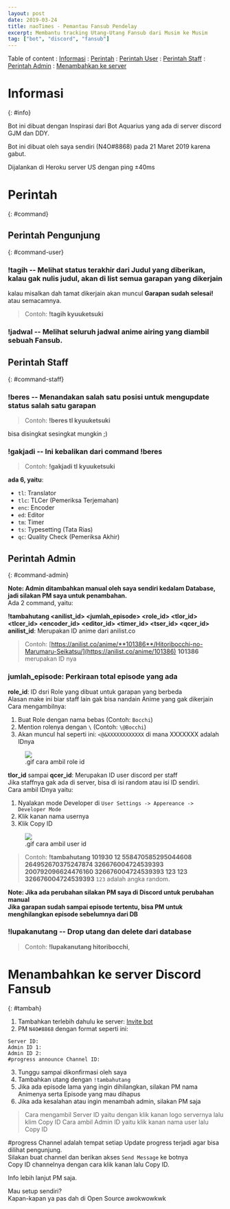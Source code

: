 ```yaml
---
layout: post
date: 2019-03-24
title: naoTimes - Pemantau Fansub Pendelay
excerpt: Membantu tracking Utang-Utang Fansub dari Musim ke Musim
tag: ["bot", "discord", "fansub"]
---
```


Table of content
: [Informasi](#info)
: [Perintah](#command)
	: [Perintah User](#command-user)
	: [Perintah Staff](#command-staff)
	: [Perintah Admin](#command-admin)
: [Menambahkan ke server](#tambah)

# Informasi
{: #info}

Bot ini dibuat dengan Inspirasi dari Bot Aquarius yang ada di server discord GJM dan DDY.

Bot ini dibuat oleh saya sendiri (N4O#8868) pada 21 Maret 2019 karena gabut.

Dijalankan di Heroku server US dengan ping ±40ms

# Perintah
{: #command}

## Perintah Pengunjung
{: #command-user}

### **!tagih <judul>** -- Melihat status terakhir dari Judul yang diberikan, kalau gak nulis judul, akan di list semua garapan yang dikerjain
kalau misalkan dah tamat dikerjain akan muncul **Garapan sudah selesai!** atau semacamnya.

>Contoh: **!tagih kyuuketsuki**

### **!jadwal** -- Melihat seluruh jadwal anime airing yang diambil sebuah Fansub.

## Perintah Staff
{: #command-staff}

### **!beres <posisi> <judul>** -- Menandakan salah satu posisi untuk mengupdate status salah satu garapan

>Contoh: **!beres tl kyuuketsuki**

<judul> bisa disingkat sesingkat mungkin ;)

### **!gakjadi <posisi> <judul>** -- Ini kebalikan dari command **!beres**

>Contoh: **!gakjadi tl kyuuketsuki**

**<posisi> ada 6, yaitu**:
- ``tl``: Translator
- ``tlc``: TLCer (Pemeriksa Terjemahan)
- ``enc``: Encoder
- ``ed``: Editor
- ``tm``: Timer
- ``ts``: Typesetting (Tata Rias)
- ``qc``: Quality Check (Pemeriksa Akhir)

## Perintah Admin
{: #command-admin}

**Note: Admin ditambahkan manual oleh saya sendiri kedalam Database, jadi silakan PM saya untuk penambahan.**<br>
Ada 2 command, yaitu:

**!tambahutang <anilist_id> <jumlah_episode> <role_id> <tlor_id> <tlcer_id> <encoder_id> <editor_id> <timer_id> <tser_id> <qcer_id>**<br>
**anilist_id**: Merupakan ID anime dari anilist.co<br>
>Contoh: [https://anilist.co/anime/**101386**/Hitoribocchi-no-Marumaru-Seikatsu/](https://anilist.co/anime/101386)
>**101386** merupakan ID nya

### **jumlah_episode**: Perkiraan total episode yang ada

**role_id**: ID dsri Role yang dibuat untuk garapan yang berbeda<br>
Alasan make ini biar staff lain gak bisa nandain Anime yang gak dikerjain<br>
Cara mengambilnya:<br>
1. Buat Role dengan nama bebas (Contoh: ``Bocchi``)
2. Mention rolenya dengan ``\`` (Contoh: ``\@Bocchi``)
3. Akan muncul hal seperti ini: ``<@&XXXXXXXXXXXX`` di mana XXXXXXX adalah IDnya

<figure>
	<img src="https://puu.sh/D3yVw/fd088611f3.gif">
	<figcaption>.gif cara ambil role id</figcaption>
</figure>

**tlor_id** sampai **qcer_id**: Merupakan ID user discord per staff<br>
Jika staffnya gak ada di server, bisa di isi random atau isi ID sendiri.<br>
Cara ambil IDnya yaitu:
1. Nyalakan mode Developer di ``User Settings -> Appereance -> Developer Mode``
2. Klik kanan nama usernya
3. Klik Copy ID

<figure>
	<img src="https://puu.sh/D3yTA/e11282996e.gif">
	<figcaption>.gif cara ambil user id</figcaption>
</figure>

>Contoh: **!tambahutang 101930 12 558470585295044608 264952670375247874 326676004724539393 200792096624476160 326676004724539393 123 123 326676004724539393**
>``123`` adalah angka random.

**Note: Jika ada perubahan silakan PM saya di Discord untuk perubahan manual**<br>
**Jika garapan sudah sampai episode tertentu, bisa PM untuk menghilangkan episode sebelumnya dari DB**

### **!lupakanutang <judul>** -- Drop utang dan delete dari database

>Contoh: **!lupakanutang hitoribocchi**,

# Menambahkan ke server Discord Fansub 
{: #tambah}

1. Tambahkan terlebih dahulu ke server: [Invite bot](https://discordapp.com/oauth2/authorize?client_id=558256913926848537&permissions=1544027248&scope=bot)
2. PM ``N4O#8868`` dengan format seperti ini:
```
Server ID: 
Admin ID 1:
Admin ID 2:
#progress announce Channel ID:
```
3. Tunggu sampai dikonfirmasi oleh saya
4. Tambahkan utang dengan ``!tambahutang``
5. Jika ada episode lama yang ingin dihilangkan, silakan PM nama Animenya serta Episode yang mau dihapus
6. Jika ada kesalahan atau ingin menambah admin, silakan PM saja

>Cara mengambil Server ID yaitu dengan klik kanan logo servernya lalu klim Copy ID
>Cara ambil Admin ID yaitu klik kanan nama user lalu Copy ID

#progress Channel adalah tempat setiap Update progress terjadi agar bisa dilihat pengunjung.<br>
Silakan buat channel dan berikan akses ``Send Message`` ke botnya<br>
Copy ID channelnya dengan cara klik kanan lalu Copy ID.

Info lebih lanjut PM saja.

Mau setup sendiri?<br>
Kapan-kapan ya pas dah di Open Source awokwowkwk
